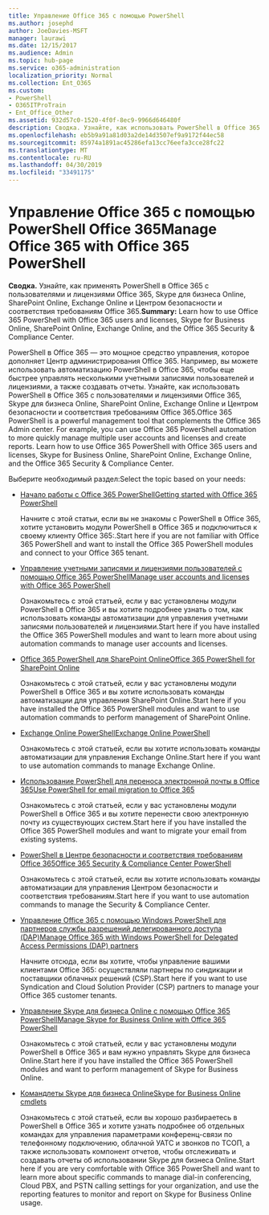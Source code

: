 ```yaml
---
title: Управление Office 365 с помощью PowerShell
ms.author: josephd
author: JoeDavies-MSFT
manager: laurawi
ms.date: 12/15/2017
ms.audience: Admin
ms.topic: hub-page
ms.service: o365-administration
localization_priority: Normal
ms.collection: Ent_O365
ms.custom:
- PowerShell
- O365ITProTrain
- Ent_Office_Other
ms.assetid: 932d57c0-1520-4f0f-8ec9-9966d646480f
description: Сводка. Узнайте, как использовать PowerShell в Office 365 с пользователями и лицензиями Office 365, Skype для бизнеса Online, SharePoint Online, Exchange Online и Центром безопасности и соответствия требованиям Office 365.
ms.openlocfilehash: eb5b9a91a81d03a2de14d3507ef9a9172f44ec58
ms.sourcegitcommit: 85974a1891ac45286efa13cc76eefa3cce28fc22
ms.translationtype: MT
ms.contentlocale: ru-RU
ms.lasthandoff: 04/30/2019
ms.locfileid: "33491175"
---
```

# <a name="manage-office-365-with-office-365-powershell"></a><span data-ttu-id="2eba4-103">Управление Office 365 с помощью PowerShell Office 365</span><span class="sxs-lookup"><span data-stu-id="2eba4-103">Manage Office 365 with Office 365 PowerShell</span></span>

 <span data-ttu-id="2eba4-104">**Сводка.** Узнайте, как применять PowerShell в Office 365 с пользователями и лицензиями Office 365, Skype для бизнеса Online, SharePoint Online, Exchange Online и Центром безопасности и соответствия требованиям Office 365.</span><span class="sxs-lookup"><span data-stu-id="2eba4-104">**Summary:** Learn how to use Office 365 PowerShell with Office 365 users and licenses, Skype for Business Online, SharePoint Online, Exchange Online, and the Office 365 Security & Compliance Center.</span></span>
  
<span data-ttu-id="2eba4-p101">PowerShell в Office 365 — это мощное средство управления, которое дополняет Центр администрирования Office 365. Например, вы можете использовать автоматизацию PowerShell в Office 365, чтобы еще быстрее управлять несколькими учетными записями пользователей и лицензиями, а также создавать отчеты. Узнайте, как использовать PowerShell в Office 365 с пользователями и лицензиями Office 365, Skype для бизнеса Online, SharePoint Online, Exchange Online и Центром безопасности и соответствия требованиям Office 365.</span><span class="sxs-lookup"><span data-stu-id="2eba4-p101">Office 365 PowerShell is a powerful management tool that complements the Office 365 Admin center. For example, you can use Office 365 PowerShell automation to more quickly manage multiple user accounts and licenses and create reports. Learn how to use Office 365 PowerShell with Office 365 users and licenses, Skype for Business Online, SharePoint Online, Exchange Online, and the Office 365 Security & Compliance Center.</span></span>
  
<span data-ttu-id="2eba4-108">Выберите необходимый раздел:</span><span class="sxs-lookup"><span data-stu-id="2eba4-108">Select the topic based on your needs:</span></span>
  
- [<span data-ttu-id="2eba4-109">Начало работы с Office 365 PowerShell</span><span class="sxs-lookup"><span data-stu-id="2eba4-109">Getting started with Office 365 PowerShell</span></span>](getting-started-with-office-365-powershell.md)

    <span data-ttu-id="2eba4-110">Начните с этой статьи, если вы не знакомы с PowerShell в Office 365, хотите установить модули PowerShell в Office 365 и подключиться к своему клиенту Office 365:.</span><span class="sxs-lookup"><span data-stu-id="2eba4-110">Start here if you are not familiar with Office 365 PowerShell and want to install the Office 365 PowerShell modules and connect to your Office 365 tenant.</span></span>

- [<span data-ttu-id="2eba4-111">Управление учетными записями и лицензиями пользователей с помощью Office 365 PowerShell</span><span class="sxs-lookup"><span data-stu-id="2eba4-111">Manage user accounts and licenses with Office 365 PowerShell</span></span>](manage-user-accounts-and-licenses-with-office-365-powershell.md)

    <span data-ttu-id="2eba4-112">Ознакомьтесь с этой статьей, если у вас установлены модули PowerShell в Office 365 и вы хотите подробнее узнать о том, как использовать команды автоматизации для управления учетными записями пользователей и лицензиями.</span><span class="sxs-lookup"><span data-stu-id="2eba4-112">Start here if you have installed the Office 365 PowerShell modules and want to learn more about using automation commands to manage user accounts and licenses.</span></span>

- [<span data-ttu-id="2eba4-113">Office 365 PowerShell для SharePoint Online</span><span class="sxs-lookup"><span data-stu-id="2eba4-113">Office 365 PowerShell for SharePoint Online</span></span>](https://technet.microsoft.com/library/fp161362.aspx)

    <span data-ttu-id="2eba4-114">Ознакомьтесь с этой статьей, если у вас установлены модули PowerShell в Office 365 и вы хотите использовать команды автоматизации для управления SharePoint Online.</span><span class="sxs-lookup"><span data-stu-id="2eba4-114">Start here if you have installed the Office 365 PowerShell modules and want to use automation commands to perform management of SharePoint Online.</span></span>

- [<span data-ttu-id="2eba4-115">Exchange Online PowerShell</span><span class="sxs-lookup"><span data-stu-id="2eba4-115">Exchange Online PowerShell</span></span>](https://docs.microsoft.com/powershell/exchange/exchange-online/exchange-online-powershell)

    <span data-ttu-id="2eba4-116">Ознакомьтесь с этой статьей, если вы хотите использовать команды автоматизации для управления Exchange Online.</span><span class="sxs-lookup"><span data-stu-id="2eba4-116">Start here if you want to use automation commands to manage Exchange Online.</span></span>

- [<span data-ttu-id="2eba4-117">Использование PowerShell для переноса электронной почты в Office 365</span><span class="sxs-lookup"><span data-stu-id="2eba4-117">Use PowerShell for email migration to Office 365</span></span>](use-powershell-for-email-migration-to-office-365.md)

    <span data-ttu-id="2eba4-118">Ознакомьтесь с этой статьей, если у вас установлены модули PowerShell в Office 365 и вы хотите перенести свою электронную почту из существующих систем.</span><span class="sxs-lookup"><span data-stu-id="2eba4-118">Start here if you have installed the Office 365 PowerShell modules and want to migrate your email from existing systems.</span></span>

- [<span data-ttu-id="2eba4-119">PowerShell в Центре безопасности и соответствия требованиям Office 365</span><span class="sxs-lookup"><span data-stu-id="2eba4-119">Office 365 Security & Compliance Center PowerShell</span></span>](https://docs.microsoft.com/powershell/exchange/office-365-scc/office-365-scc-powershell)

    <span data-ttu-id="2eba4-120">Ознакомьтесь с этой статьей, если вы хотите использовать команды автоматизации для управления Центром безопасности и соответствия требованиям.</span><span class="sxs-lookup"><span data-stu-id="2eba4-120">Start here if you want to use automation commands to manage the Security & Compliance Center.</span></span>

- [<span data-ttu-id="2eba4-121">Управление Office 365 с помощью Windows PowerShell для партнеров службы разрешений делегированного доступа (DAP)</span><span class="sxs-lookup"><span data-stu-id="2eba4-121">Manage Office 365 with Windows PowerShell for Delegated Access Permissions (DAP) partners</span></span>](manage-office-365-with-windows-powershell-for-delegated-access-permissions-dap-p.md)

    <span data-ttu-id="2eba4-122">Начните отсюда, если вы хотите, чтобы управление вашими клиентами Office 365: осуществляли партнеры по синдикации и поставщики облачных решений (CSP).</span><span class="sxs-lookup"><span data-stu-id="2eba4-122">Start here if you want to use Syndication and Cloud Solution Provider (CSP) partners to manage your Office 365 customer tenants.</span></span>

- [<span data-ttu-id="2eba4-123">Управление Skype для бизнеса Online с помощью Office 365 PowerShell</span><span class="sxs-lookup"><span data-stu-id="2eba4-123">Manage Skype for Business Online with Office 365 PowerShell</span></span>](manage-skype-for-business-online-with-office-365-powershell.md)

    <span data-ttu-id="2eba4-124">Ознакомьтесь с этой статьей, если у вас установлены модули PowerShell в Office 365 и вам нужно управлять Skype для бизнеса Online.</span><span class="sxs-lookup"><span data-stu-id="2eba4-124">Start here if you have installed the Office 365 PowerShell modules and want to perform management of Skype for Business Online.</span></span>

- [<span data-ttu-id="2eba4-125">Командлеты Skype для бизнеса Online</span><span class="sxs-lookup"><span data-stu-id="2eba4-125">Skype for Business Online cmdlets</span></span>](https://technet.microsoft.com/library/mt228132.aspx)

    <span data-ttu-id="2eba4-126">Ознакомьтесь с этой статьей, если вы хорошо разбираетесь в PowerShell в Office 365 и хотите узнать подробнее об отдельных командах для управления параметрами конференц-связи по телефонному подключению, облачной УАТС и звонков по ТСОП, а также использовать компонент отчетов, чтобы отслеживать и создавать отчеты об использовании Skype для бизнеса Online.</span><span class="sxs-lookup"><span data-stu-id="2eba4-126">Start here if you are very comfortable with Office 365 PowerShell and want to learn more about specific commands to manage dial-in conferencing, Cloud PBX, and PSTN calling settings for your organization, and use the reporting features to monitor and report on Skype for Business Online usage.</span></span>
